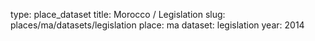 type: place_dataset
title: Morocco / Legislation
slug: places/ma/datasets/legislation
place: ma
dataset: legislation
year: 2014
